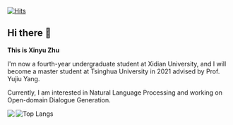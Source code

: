 [![Hits](https://hits.seeyoufarm.com/api/count/incr/badge.svg?url=https%3A%2F%2Fgithub.com%2Fgjbae1212%2Fhit-counter)](https://hits.seeyoufarm.com)
## Hi there 👋
**This is Xinyu Zhu**

I'm now a fourth-year undergraduate student at Xidian University, and I will become a master student at Tsinghua University in 2021 advised by Prof. Yujiu Yang.

Currently, I am interested in Natural Language Processing and working on Open-domain Dialogue Generation.


<a href="https://tianhongzxy.github.io/">
  <img align="left" src="https://github-readme-stats.vercel.app/api?username=tianhongzxy&count_private=true&show_icons=true" />
</a>  

![Top Langs](https://github-readme-stats.vercel.app/api/top-langs/?username=tianhongzxy&layout=compact)
